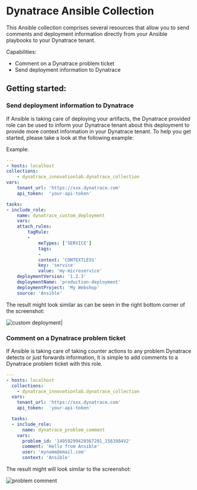 # Dynatrace Ansible Collection

This Ansible collection comprises several resources that allow you to send comments and deployment information directly from your Ansible playbooks to your Dynatrace tenant.

Capabilities:

- Comment on a Dynatrace problem ticket
- Send deployment information to Dynatrace


## Getting started:

### Send deployment information to Dynatrace

If Ansible is taking care of deploying your artifacts, the Dynatrace provided role can be used to inform your Dynatrace tenant about this deployment to provide more context information in your Dynatrace tenant.
To help you get started, please take a look at the following example:

Example:

```yaml
---
- hosts: localhost
collections:
    - dynatrace_innovationlab.dynatrace_collection
vars:
    tenant_url: 'https://xxx.dynatrace.com'
    api_token:  'your-api-token'

tasks:
- include_role:
    name: dynatrace_custom_deployment
    vars:
    attach_rules:
        tagRule:
        -
            meTypes: ['SERVICE']
            tags: 
            -
            context: 'CONTEXTLESS'
            key: 'service'
            value: 'my-microservice'
    deploymentVersion: '1.2.3'
    deploymentName: 'production-deployment'
    deploymentProject: 'My Webshop'
    source: 'Ansible'
```

The result might look similar as can be seen in the right bottom corner of the screenshot:

![custom deployment|](https://raw.githubusercontent.com/dynatrace-innovationlab/ansible-collection/master/collection/assets/custom-deployment.png)

### Comment on a Dynatrace problem ticket

If Ansible is taking care of taking counter actions to any problem Dynatrace detects or just forwards information, it is simple to add comments to a Dynatrace problem ticket with this role.


```yaml
---
- hosts: localhost
  collections:
    - dynatrace_innovationlab.dynatrace_collection
  vars:
    tenant_url: 'https://xxx.dynatrace.com'
    api_token:  'your-api-token'

  tasks:
  - include_role:
      name: dynatrace_problem_comment
    vars:
      problem_id: '14959299420367201_1563984V2'
      comment: 'Hello from Ansible'
      user: 'myname@email.com'
      context: 'Ansible'
```

The result might will look similar to the screenshot:

![problem comment](https://raw.githubusercontent.com/dynatrace-innovationlab/ansible-collection/master/collection/assets/comment.png)